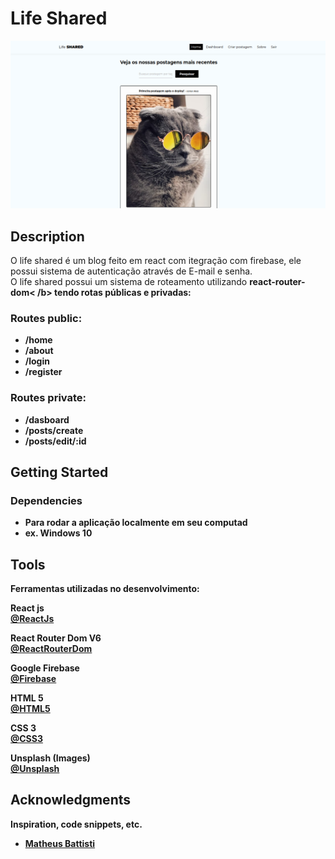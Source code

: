 # Life Shared

![Home page life shared](./public/github-image-life-shared.png)

## Description

O life shared é um blog feito em react com itegração com firebase, ele possui sistema de autenticação através de E-mail e senha. <br />
O life shared possui um sistema de roteamento utilizando <b>react-router-dom< /b> tendo rotas públicas e privadas: <br>

### Routes public:

* /home
* /about
* /login
* /register

### Routes private:

* /dasboard
* /posts/create
* /posts/edit/:id

## Getting Started

### Dependencies

* Para rodar a aplicação localmente em seu computad
* ex. Windows 10

## Tools

Ferramentas utilizadas no desenvolvimento:

React js  
[@ReactJs](https://pt-br.reactjs.org/)

React Router Dom V6 <br>
[@ReactRouterDom](https://reactrouter.com/en/main)

Google Firebase <br>
[@Firebase](https://firebase.google.com/)

HTML 5 <br>
[@HTML5](https://developer.mozilla.org/pt-BR/docs/Web/HTML)

CSS 3 <br>
[@CSS3](https://developer.mozilla.org/pt-BR/docs/Web/CSS)

Unsplash (Images) <br>
[@Unsplash](https://unsplash.com/pt-br)

## Acknowledgments

Inspiration, code snippets, etc.
* [Matheus Battisti](https://github.com/matheusbattisti)
